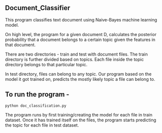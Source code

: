 ## Document_Classifier

This program classifies text document using Naive-Bayes machine learning model. 

On high level, the program for a given document D, calculates the posterior probability that a document belongs to a certain topic given the features in that document.

There are two directories - train and test with document files. 
  The train directory is further divided based on topics. Each file inside the topic directory belongs to that particular topic.

In test directory, files can belong to any topic. Our program based on the model it got trained on, predicts the mostly likely topic a file can belong to.

## To run the program - 
```
python doc_classification.py
```
The program runs by first training/creating the model for each file in train dataset. Once it has trained itself on the files, the program starts predicting the topic for each file in test dataset.
